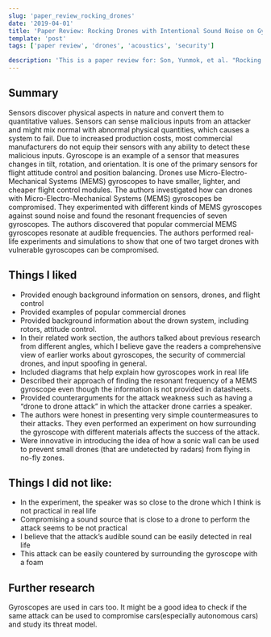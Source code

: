 ```yaml
---
slug: 'paper_review_rocking_drones'
date: '2019-04-01'
title: 'Paper Review: Rocking Drones with Intentional Sound Noise on Gyroscopic Sensors Yunmok'
template: 'post'
tags: ['paper review', 'drones', 'acoustics', 'security']

description: 'This is a paper review for: Son, Yunmok, et al. "Rocking drones with intentional sound noise on gyroscopic sensors." 24th {USENIX} Security Symposium ({USENIX} Security 15). 2015.'
---
```


## Summary

Sensors discover physical aspects in nature and convert them to quantitative values. Sensors can sense
malicious inputs from an attacker and might mix normal with abnormal physical quantities, which causes
a system to fail. Due to increased production costs, most commercial manufacturers do not equip their
sensors with any ability to detect these malicious inputs. Gyroscope is an example of a sensor that
measures changes in tilt, rotation, and orientation. It is one of the primary sensors for flight attitude
control and position balancing. Drones use Micro-Electro-Mechanical Systems (MEMS) gyroscopes to
have smaller, lighter, and cheaper flight control modules. The authors investigated how can drones with
Micro-Electro-Mechanical Systems (MEMS) gyroscopes be compromised. They experimented with
different kinds of MEMS gyroscopes against sound noise and found the resonant frequencies of seven
gyroscopes. The authors discovered that popular commercial MEMS gyroscopes resonate at audible
frequencies. The authors performed real-life experiments and simulations to show that one of two
target drones with vulnerable gyroscopes can be compromised.

## Things I liked

- Provided enough background information on sensors, drones, and flight control
- Provided examples of popular commercial drones
- Provided background information about the drown system, including rotors, attitude control.
- In their related work section, the authors talked about previous research from different angles,
  which I believe gave the readers a comprehensive view of earlier works about gyroscopes, the
  security of commercial drones, and input spoofing in general.
- Included diagrams that help explain how gyroscopes work in real life
- Described their approach of finding the resonant frequency of a MEMS gyroscope even though
  the information is not provided in datasheets.
- Provided counterarguments for the attack weakness such as having a “drone to drone attack” in
  which the attacker drone carries a speaker.
- The authors were honest in presenting very simple countermeasures to their attacks. They even
  performed an experiment on how surrounding the gyroscope with different materials affects
  the success of the attack.
- Were innovative in introducing the idea of how a sonic wall can be used to prevent small drones
  (that are undetected by radars) from flying in no-fly zones.

## Things I did not like:

- In the experiment, the speaker was so close to the drone which I think is not practical in real life
- Compromising a sound source that is close to a drone to perform the attack seems to be not
  practical
- I believe that the attack’s audible sound can be easily detected in real life
- This attack can be easily countered by surrounding the gyroscope with a foam

## Further research

Gyroscopes are used in cars too. It might be a good idea to check if the same attack can be used to
compromise cars(especially autonomous cars) and study its threat model.
